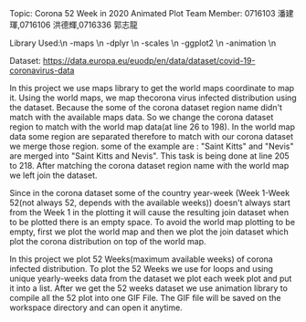 Topic: Corona 52 Week in 2020 Animated Plot
Team Member: 0716103 潘建琿,0716106 洪德輝,0716336 郭志龍

Library Used:\n
-maps \n
-dplyr \n
-scales \n
-ggplot2 \n
-animation \n

Dataset:
https://data.europa.eu/euodp/en/data/dataset/covid-19-coronavirus-data

In this project we use maps library to get the world maps coordinate to map it. Using the world maps, we map thecorona virus infected distribution using the dataset. Because the some of the corona dataset region name didn't match with the available maps data. So we change the corona dataset region to match with the world map data(at line 26 to 198). In the world map data some region are separated therefore to match with our corona dataset we merge those region. some of the example are : "Saint Kitts" and "Nevis" are merged into "Saint Kitts and Nevis". This task is being done at line 205 to 218. After matching the corona dataset region name with the world map we left join the dataset.

Since in the corona dataset some of the country year-week (Week 1-Week 52(not always 52, depends with the available weeks)) doesn't always start from the Week 1 in the plotting it will cause the resulting join dataset when to be plotted there is an empty space. To avoid the world map plotting to be empty, first we plot the world map and then we plot the join dataset which plot the corona distribution on top of the world map.

In this project we plot 52 Weeks(maximum available weeks) of corona infected distribution. To plot the 52 Weeks we use for loops and using unique yearly-weeks data from the dataset we plot each week plot and put it into a list. After we get the 52 weeks dataset we use animation library to compile all the 52 plot into one GIF File. The GIF file will be saved on the workspace directory and can open it anytime.
